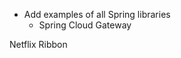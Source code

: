 - Add examples of all Spring libraries
    - Spring Cloud Gateway


<!--		<dependency>-->
<!--			<groupId>org.springframework.boot</groupId>-->
<!--			<artifactId>spring-boot-starter-security</artifactId>-->
<!--		</dependency>-->

<!--		<dependency>-->
<!--			<groupId>org.springframework.cloud</groupId>-->
<!--			<artifactId>spring-cloud-starter</artifactId>-->
<!--		</dependency>-->
<!--		<dependency>-->
<!--			<groupId>org.springframework.cloud</groupId>-->
<!--			<artifactId>spring-cloud-starter-loadbalancer</artifactId>-->
<!--		</dependency>-->
<!--		<dependency>-->
<!--			<groupId>org.springframework.cloud</groupId>-->
<!--			<artifactId>spring-cloud-starter-netflix-eureka-client</artifactId>-->
<!--		</dependency>-->

<!--		<dependency>-->
<!--			<groupId>org.springframework.cloud</groupId>-->
<!--			<artifactId>spring-cloud-starter-netflix-hystrix</artifactId>-->
<!--		</dependency>-->
<!--		<dependency>-->
<!--			<groupId>org.springframework.cloud</groupId>-->
<!--			<artifactId>spring-cloud-starter-netflix-hystrix-dashboard</artifactId>-->
<!--		</dependency>-->
<!--		<dependency>-->
<!--			<groupId>org.springframework.cloud</groupId>-->
<!--			<artifactId>spring-cloud-starter-netflix-ribbon</artifactId>-->
<!--		</dependency>-->
<!--		<dependency>-->
<!--			<groupId>org.springframework.cloud</groupId>-->
<!--			<artifactId>spring-cloud-starter-netflix-zuul</artifactId>-->
<!--		</dependency>-->
<!--		<dependency>-->
<!--			<groupId>org.springframework.cloud</groupId>-->
<!--			<artifactId>spring-cloud-starter-open-service-broker</artifactId>-->
<!--			<version>3.2.0</version>-->
<!--		</dependency>-->
<!--		<dependency>-->
<!--			<groupId>org.springframework.boot</groupId>-->
<!--			<artifactId>spring-boot-configuration-processor</artifactId>-->
<!--			<optional>true</optional>-->
<!--		</dependency>-->
<!--		<dependency>-->
<!--			<groupId>org.springframework.restdocs</groupId>-->
<!--			<artifactId>spring-restdocs-webtestclient</artifactId>-->
<!--			<scope>test</scope>-->
<!--		</dependency>-->
<!--		<dependency>-->
<!--			<groupId>org.springframework.security</groupId>-->
<!--			<artifactId>spring-security-test</artifactId>-->
<!--			<scope>test</scope>-->
<!--		</dependency>-->


Netflix Ribbon
